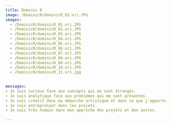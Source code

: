 ```yaml
---
title: Dominic R
image: /DominicR/dominicR_01.ori.JPG
images:
  - /DominicR/dominicR_01.ori.JPG
  - /DominicR/dominicR_02.ori.JPG
  - /DominicR/dominicR_03.ori.JPG
  - /DominicR/dominicR_04.ori.JPG
  - /DominicR/dominicR_05.ori.JPG
  - /DominicR/dominicR_06.ori.JPG
  - /DominicR/dominicR_07.ori.JPG
  - /DominicR/dominicR_08.ori.JPG
  - /DominicR/dominicR_09.ori.JPG
  - /DominicR/dominicR_10.ori.JPG
  - /DominicR/dominicR_11.ori.jpg
 

messages:
- Je suis curieux face aux concepts qui me sont étrangés.
- Je suis analytique face aux problèmes qui me sont présentés.
- Je suis créatif dans ma démarche artistique et dans ce que j'apporte à la discussion.
- Je suis entreprenant dans les projets.
- Je suis très humain dans mon approche des projets et des autres.

---
```

